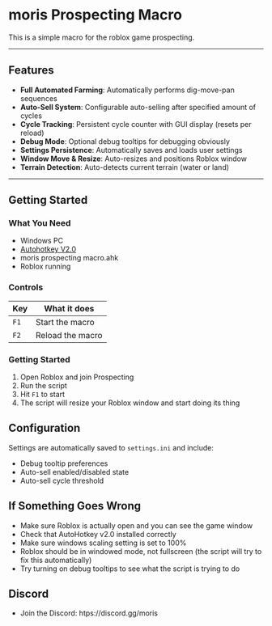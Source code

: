 # moris Prospecting Macro
This is a simple macro for the roblox game prospecting.

---

## Features

- **Full Automated Farming**: Automatically performs dig-move-pan sequences
- **Auto-Sell System**: Configurable auto-selling after specified amount of cycles
- **Cycle Tracking**: Persistent cycle counter with GUI display (resets per reload)
- **Debug Mode**: Optional debug tooltips for debugging obviously
- **Settings Persistence**: Automatically saves and loads user settings
- **Window Move & Resize**: Auto-resizes and positions Roblox window
- **Terrain Detection**: Auto-detects current terrain (water or land)

---

## Getting Started

### What You Need

- Windows PC
- [Autohotkey V2.0](https://www.autohotkey.com/)
- moris prospecting macro.ahk
- Roblox running

### Controls

| Key | What it does |
|-----|--------------|
| `F1` | Start the macro |
| `F2` | Reload the macro |

### Getting Started

1. Open Roblox and join Prospecting
2. Run the script
3. Hit `F1` to start
4. The script will resize your Roblox window and start doing its thing

## Configuration

Settings are automatically saved to `settings.ini` and include:

- Debug tooltip preferences
- Auto-sell enabled/disabled state
- Auto-sell cycle threshold

## If Something Goes Wrong

- Make sure Roblox is actually open and you can see the game window
- Check that AutoHotkey v2.0 installed correctly
- Make sure windows scaling setting is set to 100%
- Roblox should be in windowed mode, not fullscreen (the script will try to fix this automatically)
- Try turning on debug tooltips to see what the script is trying to do

## Discord

- Join the Discord: htps://discord.gg/moris
